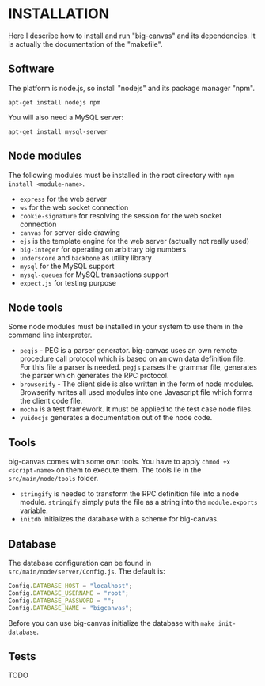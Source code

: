 # INSTALLATION

Here I describe how to install and run "big-canvas" and its dependencies. It is actually the documentation of the "makefile".

## Software
The platform is node.js, so install "nodejs" and its package manager "npm".
```
apt-get install nodejs npm
```

You will also need a MySQL server:
```
apt-get install mysql-server
```

## Node modules

The following modules must be installed in the root directory with `npm install <module-name>`.

* `express` for the web server
* `ws` for the web socket connection
* `cookie-signature` for resolving the session for the web socket connection
* `canvas` for server-side drawing
* `ejs` is the template engine for the web server (actually not really used)
* `big-integer` for operating on arbitrary big numbers
* `underscore` and `backbone` as utility library
* `mysql` for the MySQL support
* `mysql-queues` for MySQL transactions support
* `expect.js` for testing purpose

## Node tools

Some node modules must be installed in your system to use them in the command line interpreter.

* `pegjs` - PEG is a parser generator. big-canvas uses an own remote procedure call protocol which is based on an own data definition file. For this file a parser is needed. `pegjs` parses the grammar file, generates the parser which generates the RPC protocol.
* `browserify` - The client side is also written in the form of node modules. Browserify writes all used modules into one Javascript file which forms the client code file.
* `mocha` is a test framework. It must be applied to the test case node files.
* `yuidocjs` generates a documentation out of the node code.

## Tools

big-canvas comes with some own tools. You have to apply `chmod +x <script-name>` on them to execute them. The tools lie in the `src/main/node/tools` folder.

* `stringify` is needed to transform the RPC definition file into a node module. `stringify` simply puts the file as a string into the `module.exports` variable. 
* `initdb` initializes the database with a scheme for big-canvas.

## Database

The database configuration can be found in `src/main/node/server/Config.js`. The default is:
```javascript
Config.DATABASE_HOST = "localhost";
Config.DATABASE_USERNAME = "root";
Config.DATABASE_PASSWORD = "";
Config.DATABASE_NAME = "bigcanvas";
```
Before you can use big-canvas initialize the database with `make init-database`.

## Tests
TODO